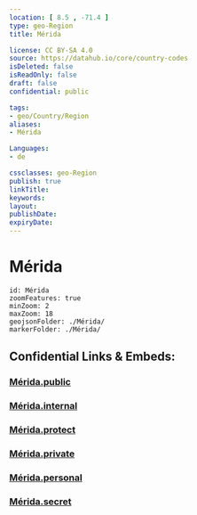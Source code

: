 ```yaml
---
location: [ 8.5 , -71.4 ] 
type: geo-Region
title: Mérida

license: CC BY-SA 4.0
source: https://datahub.io/core/country-codes
isDeleted: false
isReadOnly: false
draft: false
confidential: public

tags:
- geo/Country/Region
aliases:
- Mérida

Languages:
- de

cssclasses: geo-Region
publish: true
linkTitle: 
keywords: 
layout: 
publishDate: 
expiryDate: 
---
```


# Mérida

```leaflet
id: Mérida
zoomFeatures: true 
minZoom: 2 
maxZoom: 18
geojsonFolder: ./Mérida/
markerFolder: ./Mérida/
```


## Confidential Links & Embeds: 

### [Mérida.public](/_public/\Earth\Continent\America~South\Venezuela\States~VenezuelaMérida.public.md) 

### [Mérida.internal](/_internal/\Earth\Continent\America~South\Venezuela\States~VenezuelaMérida.internal.md) 

### [Mérida.protect](/_protect/\Earth\Continent\America~South\Venezuela\States~VenezuelaMérida.protect.md) 

### [Mérida.private](/_private/\Earth\Continent\America~South\Venezuela\States~VenezuelaMérida.private.md) 

### [Mérida.personal](/_personal/\Earth\Continent\America~South\Venezuela\States~VenezuelaMérida.personal.md) 

### [Mérida.secret](/_secret/\Earth\Continent\America~South\Venezuela\States~VenezuelaMérida.secret.md)


